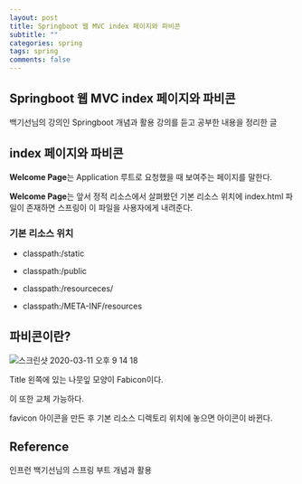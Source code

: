 ```yaml
---
layout: post
title: Springboot 웹 MVC index 페이지와 파비콘
subtitle: ""
categories: spring
tags: spring
comments: false
---
```


## Springboot 웹 MVC index 페이지와 파비콘

백기선님의 강의인 Springboot 개념과 활용 강의를 듣고 공부한 내용을 정리한 글

## index 페이지와 파비콘

**Welcome Page**는 Application 루트로 요청했을 때 보여주는 페이지를 말한다.

**Welcome Page**는 앞서 정적 리소스에서 살펴봤던 기본 리소스 위치에 index.html 파일이 존재하면 스프링이 이 파일을 사용자에게 내려준다.

### 기본 리소스 위치

- classpath:/static

- classpath:/public

- classpath:/resourceces/

- classpath:/META-INF/resources

## 파비콘이란?

![스크린샷 2020-03-11 오후 9 14 18](https://user-images.githubusercontent.com/43809168/76415851-526cb680-63dd-11ea-9f84-78e9b5fbbe40.png)

Title 왼쪽에 있는 나뭇잎 모양이 Fabicon이다.

이 또한 교체 가능하다.

favicon 아이콘을 만든 후 기본 리소스 디렉토리 위치에 놓으면 아이콘이 바뀐다.

## Reference

인프런 백기선님의 스프링 부트 개념과 활용
